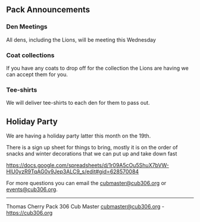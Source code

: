 ## Pack Announcements ##

### Den Meetings ###
All dens, including the Lions, will be meeting this Wednesday

### Coat collections ###

If you have any coats to drop off for the collection the Lions are having we can accept them for you.

### Tee-shirts ###

We will deliver tee-shirts to each den for them to pass out.

## Holiday Party ##
We are having a holiday party latter this month on the 19th.

There is a sign up sheet for things to bring, mostly it is on the order of snacks and winter decorations that we can put up and take down fast

https://docs.google.com/spreadsheets/d/1r09A5cOu5ShuX7bVW-HlU0yzR9TqAG0v9Jep3ALC9_s/edit#gid=628570084

For more questions you can email the cubmaster@cub306.org or events@cub306.org.


----
Thomas Cherry
Pack 306 Cub Master
cubmaster@cub306.org - https://cub306.org


